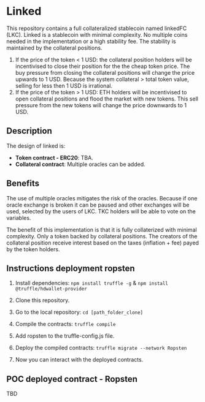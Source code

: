 # Linked
This repository contains a full collateralized stablecoin named linkedFC (LKC). Linked is a stablecoin with minimal complexity. No multiple coins needed in the implementation or a high stability fee. The stability is maintained by the collateral positions.

1. If the price of the token < 1 USD: the collateral position holders will be incentivised to close their position for the the cheap token price. The buy pressure from closing the collateral positions will change the price upwards to 1 USD. Because the system collateral > total token value, selling for less then 1 USD is irrational.
2. If the price of the token > 1 USD: ETH holders will be incentivised to open collateral positions and flood the market with new tokens. This sell pressure from the new tokens will change the price downwards to 1 USD.

## Description
The design of linked is:
- **Token contract - ERC20**: TBA. 
- **Collateral contract**: Multiple oracles can be added.

## Benefits
The use of multiple oracles mitigates the risk of the oracles. Because if one oracle exchange is broken it can be paused and other exchanges will be used, selected by the users of LKC. TKC holders will be able to vote on the variables.

The benefit of this implementation is that it is fully collaterized with minimal complexity. Only a token backed by collateral positions. The creators of the collateral position receive interest based on the taxes (inflation + fee) payed by the token holders.

## Instructions deployment ropsten
1. Install dependencies: `npm install truffle -g` & `npm install @truffle/hdwallet-provider`
2. Clone this repository.
3. Go to the local repository: `cd [path_folder_clone]`

4. Compile the contracts: `truffle compile`
5. Add ropsten to the truffle-config.js file.

6. Deploy the compiled contracts: `truffle migrate --network Ropsten`
7. Now you can interact with the deployed contracts.

## POC deployed contract - Ropsten
TBD

